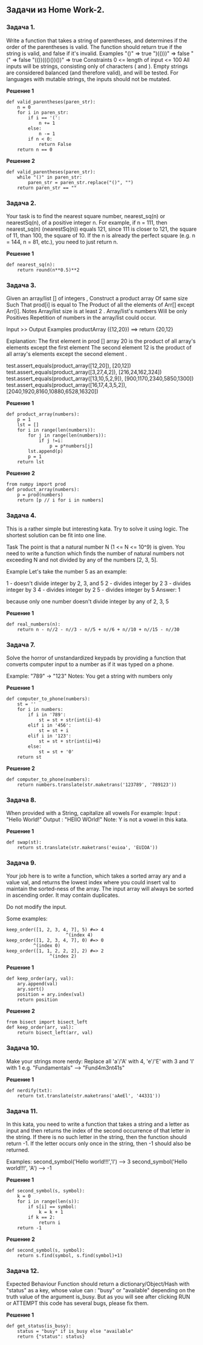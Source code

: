 ## Задачи из Home Work-2.
### Задача 1.
Write a function that takes a string of parentheses, and determines if the order of the parentheses is valid. The function should return true if the string is valid, and false if it's invalid.
Examples
"()"              =>  true
")(()))"          =>  false
"("               =>  false
"(())((()())())"  =>  true
Constraints
0 <= length of input <= 100
All inputs will be strings, consisting only of characters ( and ).
Empty strings are considered balanced (and therefore valid), and will be tested.
For languages with mutable strings, the inputs should not be mutated.

**Решение 1**
```
def valid_parentheses(paren_str):
    n = 0
    for i in paren_str:
        if i == '(':
            n += 1
        else:
            n -= 1
        if n < 0:
            return False
    return n == 0
```
**Решение 2**
```
def valid_parentheses(paren_str):
    while "()" in paren_str:
        paren_str = paren_str.replace("()", "")
    return paren_str == ""
```
### Задача 2.
Your task is to find the nearest square number, nearest_sq(n) or nearestSq(n), of a positive integer n.
For example, if n = 111, then nearest\_sq(n) (nearestSq(n)) equals 121, since 111 is closer to 121, the square of 11, than 100, the square of 10.
If the n is already the perfect square (e.g. n = 144, n = 81, etc.), you need to just return n.

**Решение 1**
```
def nearest_sq(n):
    return round(n**0.5)**2
```
### Задача 3.
Given an array/list [] of integers , Construct a product array Of same size Such That prod[i] is equal to The Product of all the elements of Arr[] except Arr[i].
Notes
Array/list size is at least 2 .
Array/list's numbers Will be only Positives
Repetition of numbers in the array/list could occur.

Input >> Output Examples
productArray ({12,20}) ==>  return {20,12}

Explanation:
The first element in prod [] array 20 is the product of all array's elements except the first element
The second element 12 is the product of all array's elements except the second element .

test.assert_equals(product_array([12,20]), [20,12])
test.assert_equals(product_array([3,27,4,2]), [216,24,162,324])
test.assert_equals(product_array([13,10,5,2,9]), [900,1170,2340,5850,1300])
test.assert_equals(product_array([16,17,4,3,5,2]), [2040,1920,8160,10880,6528,16320])

**Решение 1**
```
def product_array(numbers):
    p = 1
    lst = []
    for i in range(len(numbers)):
        for j in range(len(numbers)):
            if j !=i:
                p = p*numbers[j]                 
        lst.append(p)
        p = 1
    return lst
```
**Решение 2**
```
from numpy import prod
def product_array(numbers):
    p = prod(numbers)
    return [p // i for i in numbers]
```
### Задача 4.
This is a rather simple but interesting kata. Try to solve it using logic. The shortest solution can be fit into one line.

Task
The point is that a natural number N (1 <= N <= 10^9) is given. You need to write a function which finds the number of natural numbers not exceeding N and not divided by any of the numbers [2, 3, 5].

Example
Let's take the number 5 as an example:

1 - doesn't divide integer by 2, 3, and 5
2 - divides integer by 2
3 - divides integer by 3
4 - divides integer by 2
5 - divides integer by 5
Answer: 1

because only one number doesn't divide integer by any of 2, 3, 5

**Решение 1**
```
def real_numbers(n):
    return n - n//2 - n//3 - n//5 + n//6 + n//10 + n//15 - n//30
```
### Задача 7.
Solve the horror of unstandardized keypads by providing a function that converts computer input to a number as if it was typed on a phone.

Example:
"789" -> "123"
Notes:
You get a string with numbers only

**Решение 1**
```
def computer_to_phone(numbers):
    st = ''
    for i in numbers:
        if i in '789':
            st = st + str(int(i)-6)
        elif i in '456':
            st = st + i
        elif i in '123':
            st = st + str(int(i)+6)
        else:
            st = st + '0'    
    return st

```
**Решение 2**
```
def computer_to_phone(numbers):
    return numbers.translate(str.maketrans('123789', '789123'))
```
### Задача 8.
When provided with a String, capitalize all vowels
For example:
Input : "Hello World!"
Output : "HEllO WOrld!"
Note: Y is not a vowel in this kata.

**Решение 1**
```
def swap(st):
    return st.translate(str.maketrans('euioa', 'EUIOA'))
```
### Задача 9.
Your job here is to write a function, which takes a sorted array ary and a value val, and returns the lowest index where you could insert val to maintain the sorted-ness of the array. The input array will always be sorted in ascending order. It may contain duplicates.

Do not modify the input.

Some examples:
```
keep_order([1, 2, 3, 4, 7], 5) #=> 4
                      ^(index 4)
keep_order([1, 2, 3, 4, 7], 0) #=> 0
          ^(index 0)
keep_order([1, 1, 2, 2, 2], 2) #=> 2
                ^(index 2)
```            

**Решение 1**
```
def keep_order(ary, val):
    ary.append(val)
    ary.sort()
    position = ary.index(val)
    return position
```
**Решение 2**
```
from bisect import bisect_left
def keep_order(arr, val):
    return bisect_left(arr, val)
```
### Задача 10.
Make your strings more nerdy: Replace all 'a'/'A' with 4, 'e'/'E' with 3 and 'l' with 1 e.g. "Fundamentals" --> "Fund4m3nt41s"

**Решение 1**
```
def nerdify(txt):
    return txt.translate(str.maketrans('aAeEl', '44331'))
```
### Задача 11.
In this kata, you need to write a function that takes a string and a letter as input and then returns the index of the second occurrence of that letter in the string. If there is no such letter in the string, then the function should return -1. If the letter occurs only once in the string, then -1 should also be returned.

Examples:
second_symbol('Hello world!!!','l') --> 3
second_symbol('Hello world!!!', 'A') --> -1

**Решение 1**
```
def second_symbol(s, symbol):
    k = 0
    for i in range(len(s)):
        if s[i] == symbol:
            k = k + 1
        if k == 2:
            return i
    return -1
```
**Решение 2**
```
def second_symbol(s, symbol):
    return s.find(symbol, s.find(symbol)+1)

```
### Задача 12.
Expected Behaviour
Function should return a dictionary/Object/Hash with "status" as a key, whose value can : "busy" or "available" depending on the truth value of the argument is_busy.
But as you will see after clicking RUN or ATTEMPT this code has several bugs, please fix them.

**Решение 1**
```
def get_status(is_busy):
    status = "busy" if is_busy else "available"
    return {"status": status}
```


